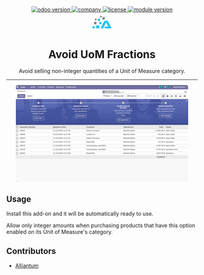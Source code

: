 <div align="center">
    <a href="https://www.odoo.com/documentation/12.0/index.html">
        <img alt="odoo version" src="https://img.shields.io/badge/odoo-version%2012-875A7B.svg?style=flat"></img>
    </a>
    <a href="http://www.alliantum.com">
        <img alt="company" src="https://img.shields.io/badge/company-Alliantum-blue.svg?style=flat"></img>
    </a>
    <a href="http://www.gnu.org/licenses/agpl-3.0-standalone.html">
        <img alt="license" src="https://img.shields.io/badge/license-AGPL--3-blue.svg?style=flat"></img>
    </a>
    <a href="https://github.com/Alliantum/odoo_no_fractions/releases/latest">
        <img alt="module version" src="https://img.shields.io/github/v/tag/Alliantum/odoo_no_fractions?color=blue&label=version&style=flat">
    </a>
</div>

<div align="center">
    <a href="http://www.alliantum.com">
        <img src="./static/description/icon.png" width="10%">
    </a>
    <div>
        <h1>Avoid UoM Fractions</h1>
        Avoid selling non-integer quantities of a Unit of Measure category.
        <hr>
    </div>
    <div>
        <img src="./static/description/demo.gif" width="90%" style="border-radius: 5px">
    </div>
</div>

## Usage

Install this add-on and it will be automatically ready to use.

Allow only integer amounts when purchasing products that have this option enabled on its
Unit of Measure's category.

## Contributors

- [Alliantum](http://www.alliantum.com)
